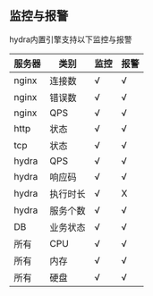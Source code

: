 ## 监控与报警

hydra内置引擎支持以下监控与报警

|服务器|类别|监控|报警|
|----|----|----|----|
|nginx|连接数|√|√|
|nginx|错误数|√|√|
|nginx|QPS|√|√|
|http|状态|√|√|
|tcp|状态|√|√|
|hydra|QPS|√|√|
|hydra|响应码|√|√|
|hydra|执行时长|√|X|
|hydra|服务个数|√|√|
|DB|业务状态|√|√|
|所有|CPU|√|√|
|所有|内存|√|√|
|所有|硬盘|√|√|
